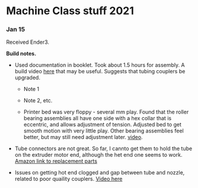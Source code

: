 # Machine Class stuff 2021

### Jan 15

Received Ender3.

**Build notes.**

* Used documentation in booklet.  Took about 1.5 hours for assembly.  A build video [here](https://www.youtube.com/watch?v=me8Qrwh907Q&feature=emb_title) that may be useful.  Suggests that tubing couplers be upgraded.
  * Note 1
  * Note 2, etc.
    
  * Printer bed was very floppy - several mm play.  Found that the roller bearing assemblies all have one side with a hex collar that is eccentric, and allows adjustment of tension.  Adjusted bed to get smooth motion with very little play.  Other bearing assemblies feel better, but may still need adjustment later. [video](https://www.youtube.com/watch?v=liJ0DbuMeZ4).
  
* Tube connectors are not great.  So far, I cannto get them to hold the tube on the extruder motor end, although the het end one seems to work.    [Amazon link to replacement parts](https://amzn.to/2JXDcvX)
* Issues on getting hot end clogged and gap between tube and nozzle, related to poor quaility couplers. [Video here](https://www.youtube.com/watch?v=30qqKUwviww)
